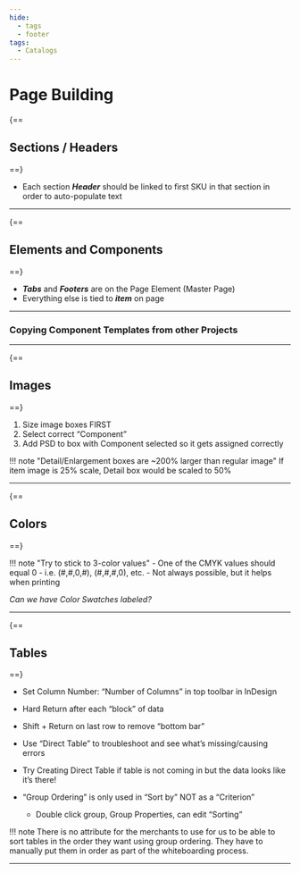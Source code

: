 ```yaml
---
hide:
  - tags
  - footer
tags:
  - Catalogs
---
```


# **Page Building**


{==

## **Sections / Headers**

==}

- Each section ***Header*** should be linked to first SKU in that section in order to auto-populate text


---


{==

## **Elements and Components**

==}

- ***Tabs*** and ***Footers*** are on the Page Element (Master Page)
- Everything else is tied to ***item*** on page

---

### **Copying Component Templates from other Projects**


---


{==

## **Images**

==}

1. Size image boxes FIRST
2. Select correct “Component”
3. Add PSD to box with Component selected so it gets assigned correctly

!!! note "Detail/Enlargement boxes are ~200% larger than regular image"
    If item image is 25% scale, Detail box would be scaled to 50%


---


{==

## **Colors**

==}

!!! note "Try to stick to 3-color values"
    - One of the CMYK values should equal 0
        - i.e. (#,#,0,#), (#,#,#,0), etc.
    - Not always possible, but it helps when printing


*Can we have Color Swatches labeled?*


---


{==

## **Tables**

==}

- Set Column Number: “Number of Columns” in top toolbar in InDesign
- Hard Return after each “block” of data
- Shift + Return on last row to remove “bottom bar”

- Use “Direct Table” to troubleshoot and see what’s missing/causing errors
- Try Creating Direct Table if table is not coming in but the data looks like it’s there!

- “Group Ordering” is only used in “Sort by” NOT as a “Criterion”
    - Double click group, Group Properties, can edit “Sorting”

!!! note
    There is no attribute for the merchants to use for us to be able to sort tables in the order they want using group ordering.
    They have to manually put them in order as part of the whiteboarding process.


---
